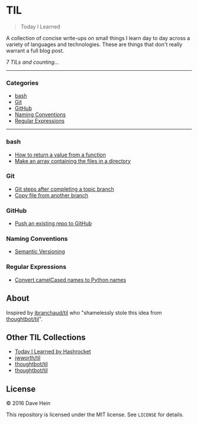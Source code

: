 # TIL

> Today I Learned

A collection of concise write-ups on small things I learn day to day across a
variety of languages and technologies. These are things that don't really
warrant a full blog post.

_7 TILs and counting..._

---

### Categories

* [bash](#bash)
* [Git](#git)
* [GitHub](#github)
* [Naming Conventions](#naming-conventions)
* [Regular Expressions](#regular-expressions)

---

### bash

* [How to return a value from a function](bash/how-to-return-a-value-from-a-function.md)
* [Make an array containing the files in a directory](bash/array-of-files-in-directory.md)

### Git

* [Git steps after completing a topic branch](git/completing-topic-branch.md)
* [Copy file from another branch](git/copy-file-from-another-branch.md)

### GitHub

* [Push an existing repo to GitHub](github/push-existing-repo-to-github.md)

### Naming Conventions

* [Semantic Versioning](naming-conventions/semantic-versioning.md)

### Regular Expressions

* [Convert camelCased names to Python names](regex/convert-camel-cased-names-to-python-names.md)

## About

Inspired by [jbranchaud/til](https://github.com/jbranchaud/til) who "shamelessly stole this idea from [thoughtbot/til](https://github.com/thoughtbot/til)".

## Other TIL Collections

* [Today I Learned by Hashrocket](https://til.hashrocket.com)
* [jwworth/til](https://github.com/jwworth/til)
* [thoughtbot/til](https://github.com/thoughtbot/til)
* [thoughtbot/til](https://github.com/thoughtbot/til)

## License

&copy; 2016 Dave Hein

This repository is licensed under the MIT license. See `LICENSE` for
details.
